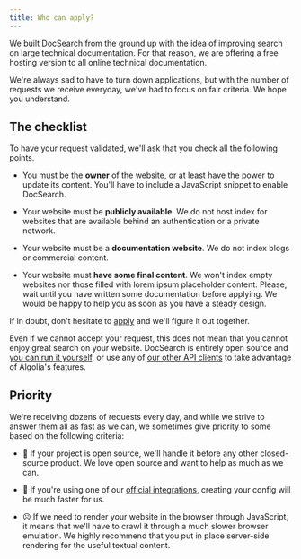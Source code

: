 ```yaml
---
title: Who can apply?
---
```


We built DocSearch from the ground up with the idea of improving search on large
technical documentation. For that reason, we are offering a free hosting version
to all online technical documentation.

We're always sad to have to turn down applications, but with the number of
requests we receive everyday, we've had to focus on fair criteria. We hope you
understand.

## The checklist

To have your request validated, we'll ask that you check all the following
points.

- You must be the **owner** of the website, or at least have the power to update
  its content. You'll have to include a JavaScript snippet to enable DocSearch.

- Your website must be **publicly available**. We do not host index for websites
  that are available behind an authentication or a private network.

- Your website must be a **documentation website**. We do not index blogs or
  commercial content.

- Your website must **have some final content**. We won't index empty websites
  nor those filled with lorem ipsum placeholder content. Please, wait until you
  have written some documentation before applying. We would be happy to help you
  as soon as you have a steady design.

If in doubt, don't hesitate to [apply][1] and we'll figure it out together.

Even if we cannot accept your request, this does not mean that you cannot enjoy
great search on your website. DocSearch is entirely open source and [you can run
it yourself][2], or use any of [our other API clients][3] to take advantage of
Algolia's features.

## Priority

We're receiving dozens of requests every day, and while we strive to answer them
all as fast as we can, we sometimes give priority to some based on the following
criteria:

- 🙂 If your project is open source, we'll handle it before any other
  closed-source product. We love open source and want to help as much as we can.

- 🙂 If you're using one of our [official integrations][4], creating your config
  will be much faster for us.

- ☹️ If we need to render your website in the browser through JavaScript, it
  means that we'll have to crawl it through a much slower browser emulation. We
  highly recommend that you put in place server-side rendering for the useful
  textual content.

[1]: ./apply
[2]: ./run-your-own
[3]: https://www.algolia.com/doc/api-reference/
[4]: ./integrations
